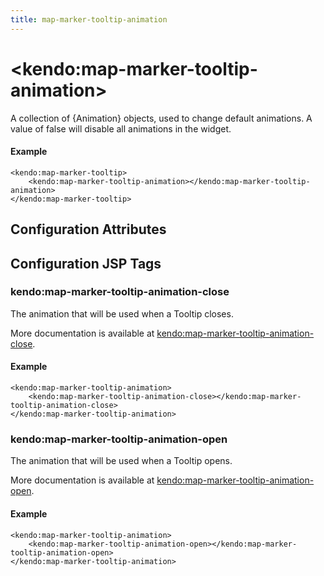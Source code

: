 ```yaml
---
title: map-marker-tooltip-animation
---
```


# \<kendo:map-marker-tooltip-animation\>

A collection of {Animation} objects, used to change default animations. A value of false
will disable all animations in the widget.

#### Example
    <kendo:map-marker-tooltip>
        <kendo:map-marker-tooltip-animation></kendo:map-marker-tooltip-animation>
    </kendo:map-marker-tooltip>

## Configuration Attributes


##  Configuration JSP Tags

### kendo:map-marker-tooltip-animation-close

The animation that will be used when a Tooltip closes.

More documentation is available at [kendo:map-marker-tooltip-animation-close](/kendo-ui/api/wrappers/jsp/map/marker-tooltip-animation-close).

#### Example

    <kendo:map-marker-tooltip-animation>
        <kendo:map-marker-tooltip-animation-close></kendo:map-marker-tooltip-animation-close>
    </kendo:map-marker-tooltip-animation>

### kendo:map-marker-tooltip-animation-open

The animation that will be used when a Tooltip opens.

More documentation is available at [kendo:map-marker-tooltip-animation-open](/kendo-ui/api/wrappers/jsp/map/marker-tooltip-animation-open).

#### Example

    <kendo:map-marker-tooltip-animation>
        <kendo:map-marker-tooltip-animation-open></kendo:map-marker-tooltip-animation-open>
    </kendo:map-marker-tooltip-animation>


